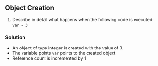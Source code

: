 ## Object Creation

1. Describe in detail what happens when the following code is executed: `var = 3`

### Solution

* An object of type integer is created with the value of 3.<br>
* The variable points `var` points to the created object<br>
* Reference count is incremented by 1
